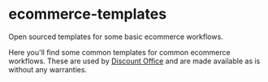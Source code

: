 # ecommerce-templates
Open sourced templates for some basic ecommerce workflows.

Here you'll find some common templates for common ecommerce workflows. These are used by [Discount Office](https://discountoffice.co.nz) and are made available as is without any warranties.

